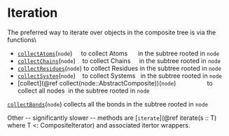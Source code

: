 # Iteration

The preferred way to iterate over objects in the composite tree is via the functions\

 * [`collectAtoms`](@ref)(`node`)     to collect Atoms      in the subtree rooted in `node`
 * [`collectChains`](@ref)(`node`)    to collect Chains     in the subtree rooted in `node`
 * [`collectResidues`](@ref)(`node`) to collect Residues in the subtree rooted in `node`
 * [`collectSysten`](@ref)(`node`)    to collect Systems   in the subtree rooted in `node`
 * [collect](@ref collect(node::AbstractComposite))(`node`)                  to collect all nodes  in the subtree rooted in `node`
 
 [`collectBonds`](@ref)(`node`) collects all the bonds in the subtree rooted in `node`
 
 Other -- significantly slower -- methods are [`iterate`](@ref iterate(s :: T) where T <: CompositeIterator)
 and associated itertor wrappers.